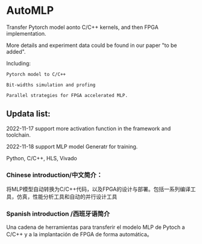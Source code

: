 # AutoMLP


Transfer Pytorch model aonto C/C++ kernels, and then FPGA implementation. 

More details and experiment data could be found in our paper "to be added".

Including:

    Pytorch model to C/C++

    Bit-widths simulation and profing
    
    Parallel strategies for FPGA accelerated MLP.


## Updata list:

2022-11-17 support more activation function in the framework and toolchain. 

2022-11-18 support MLP model Generatr for training.


Python, C/C++, HLS, Vivado


### Chinese introduction/中文简介：

将MLP模型自动转换为C/C++代码，以及FPGA的设计与部署。包括一系列编译工具，仿真，性能分析工具和自动的并行设计工具

### Spanish introduction /西班牙语简介

Una cadena de herramientas para transferir el modelo MLP de Pytoch a C/C++ y a la implantación de FPGA de forma automática。
